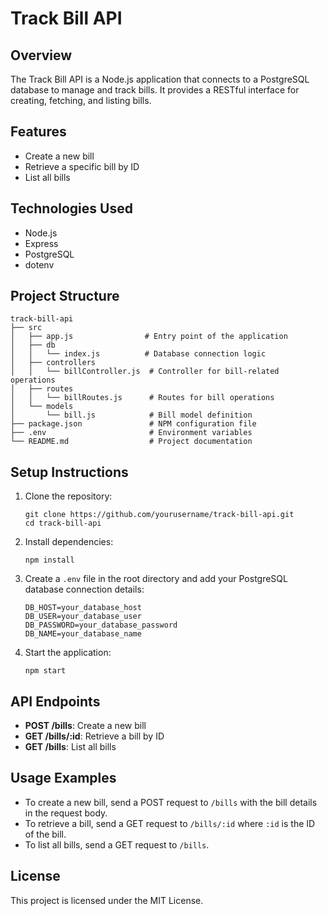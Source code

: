 # Track Bill API

## Overview
The Track Bill API is a Node.js application that connects to a PostgreSQL database to manage and track bills. It provides a RESTful interface for creating, fetching, and listing bills.

## Features
- Create a new bill
- Retrieve a specific bill by ID
- List all bills

## Technologies Used
- Node.js
- Express
- PostgreSQL
- dotenv

## Project Structure
```
track-bill-api
├── src
│   ├── app.js                # Entry point of the application
│   ├── db
│   │   └── index.js          # Database connection logic
│   ├── controllers
│   │   └── billController.js  # Controller for bill-related operations
│   ├── routes
│   │   └── billRoutes.js      # Routes for bill operations
│   └── models
│       └── bill.js            # Bill model definition
├── package.json               # NPM configuration file
├── .env                       # Environment variables
└── README.md                  # Project documentation
```

## Setup Instructions
1. Clone the repository:
   ```
   git clone https://github.com/yourusername/track-bill-api.git
   cd track-bill-api
   ```

2. Install dependencies:
   ```
   npm install
   ```

3. Create a `.env` file in the root directory and add your PostgreSQL database connection details:
   ```
   DB_HOST=your_database_host
   DB_USER=your_database_user
   DB_PASSWORD=your_database_password
   DB_NAME=your_database_name
   ```

4. Start the application:
   ```
   npm start
   ```

## API Endpoints
- **POST /bills**: Create a new bill
- **GET /bills/:id**: Retrieve a bill by ID
- **GET /bills**: List all bills

## Usage Examples
- To create a new bill, send a POST request to `/bills` with the bill details in the request body.
- To retrieve a bill, send a GET request to `/bills/:id` where `:id` is the ID of the bill.
- To list all bills, send a GET request to `/bills`.

## License
This project is licensed under the MIT License.